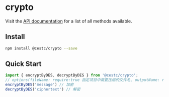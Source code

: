 # crypto

Visit the [API documentation](http://whnpm.cestc.cn/registry) for a list of all methods available.

## Install

```bash
npm install @cestc/crypto --save
```

## Quick Start

```js
import { encryptByDES, decryptByDES } from '@cestc/crypto'; 
// options(fileName: require:true 指定项目中需要压缩的文件名, outputName: require:false, 指定压缩包名)
encryptByDES('message') // 加密
decryptByDES('ciphertext') // 解密
```
